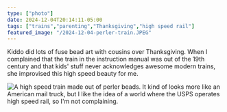 ```yaml
---
type: ["photo"]
date: 2024-12-04T20:14:11-05:00
tags: ["trains","parenting","Thanksgiving","high speed rail"]
featured_image: "/2024-12-04-perler-train.JPEG"
---
```

Kiddo did lots of fuse bead art with cousins over Thanksgiving. When I complained that the train in the instruction manual was out of the 19th century and that kids' stuff never acknowledges awesome modern trains, she improvised this high speed beauty for me.

![A high speed train made out of perler beads. It kind of looks more like an American mail truck, but I like the idea of a world where the USPS operates high speed rail, so I'm not complaining.](/2024-12-04-perler-train.JPEG)
